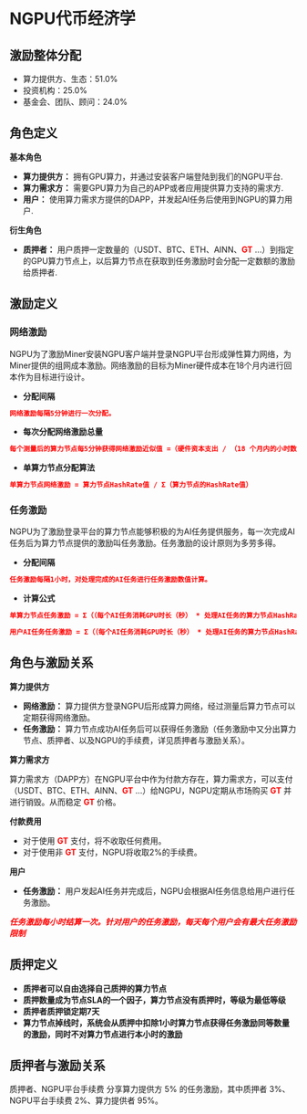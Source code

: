 # NGPU代币经济学

## 激励整体分配
+ 算力提供方、生态：51.0%
+ 投资机构：25.0%
+ 基金会、团队、顾问：24.0%

## 角色定义

**基本角色**
+ **算力提供方：**  拥有GPU算力，并通过安装客户端登陆到我们的NGPU平台.
+ **算力需求方：**  需要GPU算力为自己的APP或者应用提供算力支持的需求方.
+ **用户：**  使用算力需求方提供的DAPP，并发起AI任务后使用到NGPU的算力用户.

**衍生角色**
+ **质押者：** 用户质押一定数量的（USDT、BTC、ETH、AINN、<span style="color:red;">**GT**</span> ...）到指定的GPU算力节点上，以后算力节点在获取到任务激励时会分配一定数额的激励给质押者.

## 激励定义

### 网络激励

NGPU为了激励Miner安装NGPU客户端并登录NGPU平台形成弹性算力网络，为Miner提供的组网成本激励。网络激励的目标为Miner硬件成本在18个月内进行回本作为目标进行设计。

+ **分配间隔**
```json
网络激励每隔5分钟进行一次分配。
```

+ **每次分配网络激励总量**
```json
每个测量后的算力节点每5分钟获得网络激励近似值 =（硬件资本支出 / （18 个月内的小时数 * 12））正常运行时间百分比 x 95%供应商份额
```

+ **单算力节点分配算法**
```json
单算力节点网络激励 = 算力节点HashRate值 / Σ（算力节点的HashRate值）
```

### 任务激励
NGPU为了激励登录平台的算力节点能够积极的为AI任务提供服务，每一次完成AI任务后为算力节点提供的激励叫任务激励。任务激励的设计原则为多劳多得。

+ **分配间隔**
```json
任务激励每隔1小时，对处理完成的AI任务进行任务激励数值计算。
```

+ **计算公式**
```json
单算力节点任务激励 = Σ（（每个AI任务消耗GPU时长（秒） * 处理AI任务的算力节点HashRate值 / Nvidia 3090算力节点HashRate）* Nvidia 3090算力节点每秒算力节点任务激励值 ）

用户AI任务任务激励 = Σ（（每个AI任务消耗GPU时长（秒） * 处理AI任务的算力节点HashRate值 / Nvidia 3090算力节点HashRate）* Nvidia 3090 算力节点每秒用户任务激励值 ）

```

## 角色与激励关系

**算力提供方**
+ **网络激励：** 算力提供方登录NGPU后形成算力网络，经过测量后算力节点可以定期获得网络激励。 
+ **任务激励：** 算力节点成功AI任务后可以获得任务激励（任务激励中又分出算力节点、质押者、以及NGPU的手续费，详见质押者与激励关系）。

**算力需求方**

算力需求方（DAPP方）在NGPU平台中作为付款方存在，算力需求方，可以支付（USDT、BTC、ETH、AINN、<span style="color:red;">**GT**</span> ...）给NGPU，NGPU定期从市场购买<span style="color:red;"> **GT** </span> 并进行销毁。从而稳定 <span style="color:red;"> **GT** </span>价格。

**付款费用**
+ 对于使用<span style="color:red;"> **GT** </span>支付，将不收取任何费用。
+ 对于使用非<span style="color:red;"> **GT** </span>支付，NGPU将收取2%的手续费。

**用户**
+ **任务激励：** 用户发起AI任务并完成后，NGPU会根据AI任务信息给用户进行任务激励。

<span style="color:red;">**_任务激励每小时结算一次。针对用户的任务激励，每天每个用户会有最大任务激励限制_**</span>

## 质押定义
+ **质押者可以自由选择自己质押的算力节点**
+ **质押数量成为节点SLA的一个因子，算力节点没有质押时，等级为最低等级**
+ **质押者质押锁定期7天**
+ **算力节点掉线时，系统会从质押中扣除1小时算力节点获得任务激励同等数量的激励，同时不对算力节点进行本小时的激励**

## 质押者与激励关系
质押者、NGPU平台手续费 分享算力提供方 5% 的任务激励，其中质押者 3%、NGPU平台手续费 2%、算力提供者 95%。
